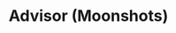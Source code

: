 ---
name: "Sharvani Jha"
title: "Advisor (Moonshots)"
group: "board"
img: sharvani.png
graduating_year: 2021

positions:
  - year: 2019-2020
    title: NHHS Lead
---